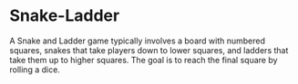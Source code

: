 # Snake-Ladder
A Snake and Ladder game typically involves a board with numbered squares, snakes that take players down to lower squares, and ladders that take them up to higher squares. The goal is to reach the final square by rolling a dice.
